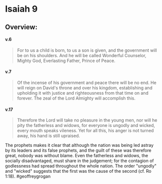 # Isaiah 9

## Overview:

#### v.6
>For to us a child is born, to us a son is given, and the government will be on his shoulders. And he will be called Wonderful Counselor, Mighty God, Everlasting Father, Prince of Peace.

#### v.7
>Of the incense of his government and peace there will be no end. He will reign on David's throne and over his kingdom, establishing and upholding it with justice and righteousness from that time on and forever. The zeal of the Lord Almighty will accomplish this.

#### v.17
>Therefore the Lord will take no pleasure in the young men, nor will he pity the fatherless and widows, for everyone is ungodly and wicked, every mouth speaks vileness. Yet for all this, his anger is not turned away, his hand is still upraised.

The prophets makes it clear that although the nation was being led astray by its leaders and its false prophets, and the guilt of these was therefore great, nobody was without blame. Even the fatherless and widows, the socially disadvantaged, must share in the judgement; for the contagion of godlessness had spread throughout the whole nation. The order "ungodly" and "wicked" suggests that the first was the cause of the second (cf. Ro 1:18).
#geoffreygrogan 




